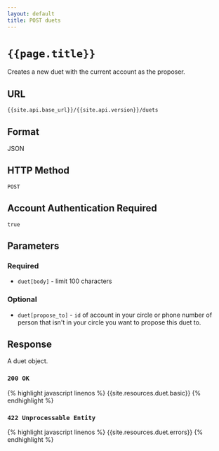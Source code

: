 ```yaml
---
layout: default
title: POST duets
---
```

# `{{page.title}}`

Creates a new duet with the current account as the proposer.

## URL

`{{site.api.base_url}}/{{site.api.version}}/duets`

## Format

JSON

## HTTP Method

`POST`

## Account Authentication Required

`true`

## Parameters

### Required

* `duet[body]` - limit 100 characters

### Optional

* `duet[propose_to]` - `id` of account in your circle or phone number of person that isn't in your circle you want to propose this duet to.

## Response

A duet object.

### `200 OK`

{% highlight javascript linenos %}
{{site.resources.duet.basic}}
{% endhighlight %}

### `422 Unprocessable Entity`

{% highlight javascript linenos %}
{{site.resources.duet.errors}}
{% endhighlight %}
